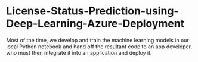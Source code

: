 # License-Status-Prediction-using-Deep-Learning-Azure-Deployment
Most of the time, we develop and train the machine learning models in our local Python notebook and hand off the resultant code to an app developer, who must then integrate it into an application and deploy it.  
